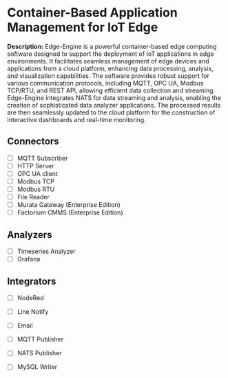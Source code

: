 # Container-Based Application Management for IoT Edge

**Description:**
Edge-Engine is a powerful container-based edge computing software designed to support the deployment of IoT applications in edge environments. It facilitates seamless management of edge devices and applications from a cloud platform, enhancing data processing, analysis, and visualization capabilities. The software provides robust support for various communication protocols, including MQTT, OPC UA, Modbus TCP/RTU, and REST API, allowing efficient data collection and streaming. Edge-Engine integrates NATS for data streaming and analysis, enabling the creation of sophisticated data analyzer applications. The processed results are then seamlessly updated to the cloud platform for the construction of interactive dashboards and real-time monitoring.
 
## Connectors
- [ ] MQTT Subscriber
- [ ] HTTP Server
- [ ] OPC UA client
- [ ] Modbus TCP
- [ ] Modbus RTU
- [ ] File Reader
- [ ] Murata Gateway (Enterprise Edition)
- [ ] Factorium CMMS (Enterprise Edition)

## Analyzers
- [ ] Timeseries Analyzer
- [ ] Grafana

## Integrators
- [ ] NodeRed
- [ ] Line Notify
- [ ] Email
- [ ] MQTT Publisher
- [ ] NATS Publisher
- [ ] MySQL Writer

